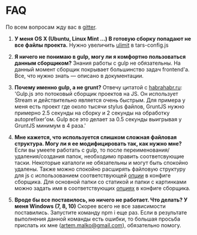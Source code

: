 # FAQ

По всем вопросам жду вас в [gitter](https://gitter.im/2gis/tars?utm_source=badge&utm_medium=badge&utm_campaign=pr-badge).

1. **У меня OS X (Ubuntu, Linux Mint ...) В готовую сборку попадают не все файлы проекта.**
Нужно увеличить [ulimit](options.md#ulimit) в tars-config.js

2. **Я ничего не понимаю в gulp, могу ли я комфортно пользоваться данным сборщиком?**
Знания работы с gulp не обязательны. На данный момент сборщик покрывает большинство задач frontend'а. Все, что нужно знать — описано в документации.

3. **Почему именно gulp, а не grunt?**
Отвечу цитатой с [habrahabr.ru](http://habrahabr.ru/post/208890): 'Gulp.js это потоковый сборщик проектов на JS. Он использует Stream и действительно является очень быстрым. Для примера у меня есть проект где около тысячи stylus файлов, GruntJS нужно примерно 2.5 секунды на сборку и 2 секунды на обработку autoprefixer'ом. Gulp все это делает за 0.5 секунды выигрывая у GruntJS минимум в 4 раза.'

4. **Мне кажется, что используется слишком сложная файловая структура. Могу ли я ее модифицировать так, как нужно мне?**
Если вы умеете работать с gulp, то после переименования/удаления/создания папок, необходимо править соответсвующие таски. Некоторые каталоги не обязательны и могут быть спокойно удалены.
Также можно спокойно расширять файловую структуру для js с использованием соответствующей [опции](options.md#jspathstoconcatbeforemodulesjs-%D0%B8-jspathstoconcataftermodulesjs) в конфиге сборщика.
Для основной папки со статикой и папки с картинками можно задать имя в соответствующих [опциях](options.md#fs) в конфиге сборщика.

5. **Вроде бы все поставилось, но ничего не работает. Что делать? У меня Windows (7, 8, 10)**
Скорее всего не все зависимости поставились. Запустите команду npm i еще раз.
Если в результате выполнения данной команды есть ошибки, то большая просьба прислать их мне ([artem.malko@gmail.com](mailto:artem.malko@gmail.com)), обязательно помогу.

